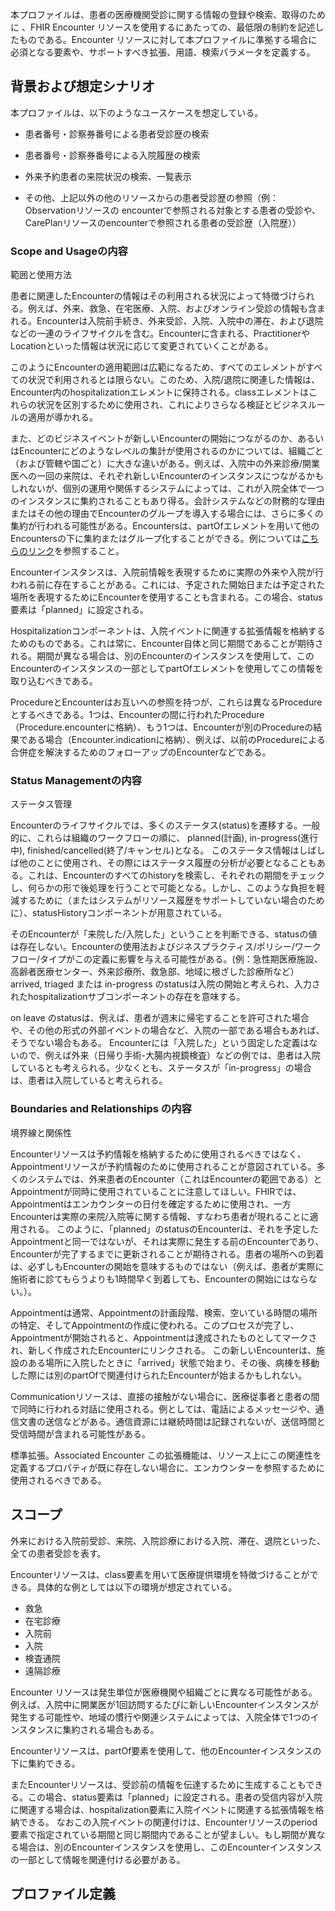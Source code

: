 本プロファイルは、患者の医療機関受診に関する情報の登録や検索、取得のために 、FHIR Encounter リソースを使用するにあたっての、最低限の制約を記述したものである。Encounter リソースに対して本プロファイルに準拠する場合に必須となる要素や、サポートすべき拡張、用語、検索パラメータを定義する。

## 背景および想定シナリオ

本プロファイルは、以下のようなユースケースを想定している。

- 患者番号・診察券番号による患者受診歴の検索

- 患者番号・診察券番号による入院履歴の検索

- 外来予約患者の来院状況の検索、一覧表示

- その他、上記以外の他のリソースからの患者受診歴の参照（例：Observationリソースの encounterで参照される対象とする患者の受診や、CarePlanリソースのencounterで参照される患者の受診歴（入院歴））

<h3>Scope and Usageの内容</h3>

範囲と使用方法

患者に関連したEncounterの情報はその利用される状況によって特徴づけられる。例えば、外来、救急、在宅医療、入院、およびオンライン受診の情報も含まれる。Encounterは入院前手続き、外来受診、入院、入院中の滞在、および退院などの一連のライフサイクルを含む。Encounterに含まれる、PractitionerやLocationといった情報は状況に応じて変更されていくことがある。

このようにEncounterの適用範囲は広範になるため、すべてのエレメントがすべての状況で利用されるとは限らない。このため、入院/退院に関連した情報は、Encounter内のhospitalizationエレメントに保持される。classエレメントはこれらの状況を区別するために使用され、これによりさらなる検証とビジネスルールの適用が導かれる。

また、どのビジネスイベントが新しいEncounterの開始につながるのか、あるいはEncounterにどのようなレベルの集計が使用されるのかについては、組織ごと（および管轄や国ごと）に大きな違いがある。例えば、入院中の外来診療/開業医への一回の来院は、それぞれ新しいEncounterのインスタンスにつながるかもしれないが、個別の運用や関係するシステムによっては、これが入院全体で一つのインスタンスに集約されることもあり得る。会計システムなどの財務的な理由またはその他の理由でEncounterのグループを導入する場合には、さらに多くの集約が行われる可能性がある。Encountersは、partOfエレメントを用いて他のEncountersの下に集約またはグループ化することができる。例については[こちらのリンク](http://hl7.org/fhir/encounter.html#examples)を参照すること。

Encounterインスタンスは、入院前情報を表現するために実際の外来や入院が行われる前に存在することがある。これには、予定された開始日または予定された場所を表現するためにEncounterを使用することも含まれる。この場合、status要素は「planned」に設定される。

Hospitalizationコンポーネントは、入院イベントに関連する拡張情報を格納するためのものである。これは常に、Encounter自体と同じ期間であることが期待される。期間が異なる場合は、別のEncounterのインスタンスを使用して、このEncounterのインスタンスの一部としてpartOfエレメントを使用してこの情報を取り込むべきである。

ProcedureとEncounterはお互いへの参照を持つが、これらは異なるProcedureとするべきである。1つは、Encounterの間に行われたProcedure（Procedure.encounterに格納）、もう1つは、Encounterが別のProcedureの結果である場合（Encounter.indicationに格納）、例えば、以前のProcedureによる合併症を解決するためのフォローアップのEncounterなどである。

<h3>Status Managementの内容</h3>

ステータス管理

Encounterのライフサイクルでは、多くのステータス(status)を遷移する。一般的に、これらは組織のワークフローの順に、 planned(計画), in-progress(進行中), finished/cancelled(終了/キャンセル)となる。
このステータス情報はしばしば他のことに使用され、その際にはステータス履歴の分析が必要となることもある。これは、Encounterのすべてのhistoryを検索し、それぞれの期間をチェックし、何らかの形で後処理を行うことで可能となる。しかし、このような負担を軽減するために（またはシステムがリソース履歴をサポートしていない場合のために）、statusHistoryコンポーネントが用意されている。

そのEncounterが「来院した/入院した」ということを判断できる、statusの値は存在しない。Encounterの使用法およびジネスプラクティス/ポリシー/ワークフロー/タイプがこの定義に影響を与える可能性がある。(例：急性期医療施設、高齢者医療センター、外来診療所、救急部、地域に根ざした診療所など）
arrived, triaged または in-progress のstatusは入院の開始と考えられ、入力されたhospitalizationサブコンポーネントの存在を意味する。

on leave のstatusは、例えば、患者が週末に帰宅することを許可された場合や、その他の形式の外部イベントの場合など、入院の一部である場合もあれば、そうでない場合もある。
Encounterには「入院した」という固定した定義はないので、例えば外来（日帰り手術-大腸内視鏡検査）などの例では、患者は入院しているとも考えられる。少なくとも、ステータスが「in-progress」の場合は、患者は入院していると考えられる。

<h3>Boundaries and Relationships の内容</h3>

境界線と関係性

Encounterリソースは予約情報を格納するために使用されるべきではなく、Appointmentリソースが予約情報のために使用されることが意図されている。多くのシステムでは、外来患者のEncounter（これはEncounterの範囲である）とAppointmentが同時に使用されていることに注意してほしい。FHIRでは、Appointmentはエンカウンターの日付を確定するために使用され、一方Encounterは実際の来院/入院等に関する情報、すなわち患者が現れることに適用される。
このように、「planned」のstatusのEncounterは、それを予定したAppointmentと同一ではないが、それは実際に発生する前のEncounterであり、Encounterが完了するまでに更新されることが期待される。患者の場所への到着は、必ずしもEncounterの開始を意味するものではない（例えば、患者が実際に施術者に診てもらうよりも1時間早く到着しても、Encounterの開始にはならない。）。

Appointmentは通常、Appointmentの計画段階、検索、空いている時間の場所の特定、そしてAppointmentの作成に使われる。このプロセスが完了し、Appointmentが開始されると、Appointmentは達成されたものとしてマークされ、新しく作成されたEncounterにリンクされる。
この新しいEncounterは、施設のある場所に入院したときに「arrived」状態で始まり、その後、病棟を移動した際には別のpartOfで関連付けられたEncounterが始まるかもしれない。

Communicationリソースは、直接の接触がない場合に、医療従事者と患者の間で同時に行われる対話に使用される。例としては、電話によるメッセージや、通信文書の送信などがある。通信資源には継続時間は記録されないが、送信時間と受信時間が含まれる可能性がある。

標準拡張。Associated Encounter
この拡張機能は、リソース上にこの関連性を定義するプロパティが既に存在しない場合に、エンカウンターを参照するために使用されるべきである。

## スコープ

外来における入院前受診、来院、入院診療における入院、滞在、退院といった、全ての患者受診を表す。

Encounterリソースは、class要素を用いて医療提供環境を特徴づけることができる。具体的な例としては以下の環境が想定されている。

- 救急
- 在宅診療
- 入院前
- 入院
- 検査通院
- 遠隔診療

Encounter リソースは発生単位が医療機関や組織ごとに異なる可能性がある。例えば、入院中に開業医が1回訪問するたびに新しいEncounterインスタンスが発生する可能性や、地域の慣行や関連システムによっては、入院全体で1つのインスタンスに集約される場合もある。

Encounterリソースは、partOf要素を使用して、他のEncounterインスタンスの下に集約できる。

またEncounterリソースは、受診前の情報を伝達するために生成することもできる。この場合、status要素は「planned」に設定される。患者の受信内容が入院に関連する場合は、hospitalization要素に入院イベントに関連する拡張情報を格納できる。
なおこの入院イベントの関連付けは、Encounterリソースのperiod要素で指定されている期間と同じ期間内であることが望ましい。もし期間が異なる場合は、別のEncounterインスタンスを使用し、このEncounterインスタンスの一部として情報を関連付ける必要がある。


## プロファイル定義